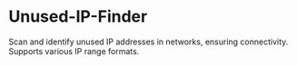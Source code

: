 # Unused-IP-Finder
Scan and identify unused IP addresses in networks, ensuring connectivity. Supports various IP range formats.
